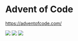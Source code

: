 # Advent of Code

https://adventofcode.com/

<!--- advent_readme_stars table --->


![](https://img.shields.io/badge/day%20📅-15-blue) ![](https://img.shields.io/badge/stars%20⭐-6-yellow) ![](https://img.shields.io/badge/days%20completed-3-red)
